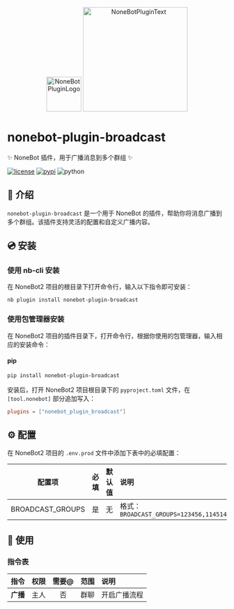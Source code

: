 <div align="center">
  <a href="https://v2.nonebot.dev/store"><img src="https://github.com/A-kirami/nonebot-plugin-template/blob/resources/nbp_logo.png" width="80" height="80" alt="NoneBotPluginLogo"></a>
  <img src="https://github.com/A-kirami/nonebot-plugin-template/blob/resources/NoneBotPlugin.svg" width="240" alt="NoneBotPluginText">
</div>

# nonebot-plugin-broadcast

✨ NoneBot 插件，用于广播消息到多个群组 ✨

[![license](https://img.shields.io/github/license/F1Justin/nonebot-plugin-specify-broadcast.svg)](./LICENSE)
[![pypi](https://img.shields.io/pypi/v/nonebot-plugin-broadcast.svg)](https://pypi.python.org/pypi/nonebot-plugin-broadcast)
![python](https://img.shields.io/badge/python-3.9+-blue.svg)

## 📖 介绍

`nonebot-plugin-broadcast` 是一个用于 NoneBot 的插件，帮助你将消息广播到多个群组。该插件支持灵活的配置和自定义广播内容。

## 💿 安装

### 使用 nb-cli 安装

在 NoneBot2 项目的根目录下打开命令行，输入以下指令即可安装：

```bash
nb plugin install nonebot-plugin-broadcast
```

### 使用包管理器安装

在 NoneBot2 项目的插件目录下，打开命令行，根据你使用的包管理器，输入相应的安装命令：

#### pip

```bash
pip install nonebot-plugin-broadcast
```

安装后，打开 NoneBot2 项目根目录下的 `pyproject.toml` 文件，在 `[tool.nonebot]` 部分追加写入：

```toml
plugins = ["nonebot_plugin_broadcast"]
```

## ⚙️ 配置

在 NoneBot2 项目的 `.env.prod` 文件中添加下表中的必填配置：

| 配置项   | 必填 | 默认值 | 说明         |
|:--------:|:----:|:------:|:-------------|
| BROADCAST_GROUPS  | 是   | 无     | 格式：`BROADCAST_GROUPS=123456,114514,......`     |

## 🎉 使用

### 指令表

| 指令    | 权限 | 需要@ | 范围  | 说明         |
|:-------:|:----:|:-----:|:-----:|:-------------|
| **广播**   | 主人 | 否    | 群聊  | 开启广播流程     |

